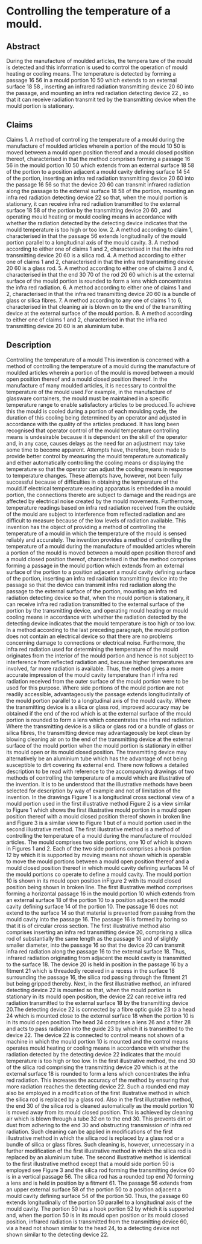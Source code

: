# Controlling the temperature of a mould.

## Abstract
During the manufacture of moulded articles, the tempera ture of the mould is detected and this information is used to control the operation of mould heating or cooling means. The temperature is detected by forming a passage 16 56 in a mould portion 10 50 which extends to an external surface 18 58 , inserting an infrared radiation transmitting device 20 60 into the passage, and mounting an infra red radiation detecting device 22 , so that it can receive radiation transmit ted by the transmitting device when the mould portion is stationary.

## Claims
Claims 1. A method of controlling the temperature of a mould during the manufacture of moulded articles wherein a portion of the mould 10 50 is moved between a mould open position thereof and a mould closed position thereof, characterised in that the method comprises forming a passage 16 56 in the mould portion 10 50 which extends from an external surface 18 58 of the portion to a position adjacent a mould cavity defining surface 14 54 of the portion, inserting an infra red radiation transmitting device 20 60 into the passage 16 56 so that the device 20 60 can transmit infrared radiation along the passage to the external surface 18 58 of the portion, mounting an infra red radiation detecting device 22 so that, when the mould portion is stationary, it can receive infra red radiation transmitted to the external surface 18 58 of the portion by the transmitting device 20 60 , and operating mould heating or mould cooling means in accordance with whether the radiation detected by the detecting device indicates that the mould temperature is too high or too low. 2. A method according to claim 1, characterised in that the passage 56 extends longitudinally of the mould portion parallel to a longitudinal axis of the mould cavity. 3. A method according to either one of claims 1 and 2, characterised in that the infra red transmitting device 20 60 is a silica rod. 4. A method according to either one of claims 1 and 2, characterised in that the infra red transmitting device 20 60 is a glass rod. 5. A method according to either one of claims 3 and 4, characterised in that the end 30 70 of the rod 20 60 which is at the external surface of the mould portion is rounded to form a lens which concentrates the infra red radiation. 6. A method according to either one of claims 1 and 2, characterised in that the infra red transmitting device 20 60 is a bundle of glass or silica fibres. 7. A method according to any one of claims 1 to 6, characterised in that cleaning air is blown on to the end of the transmitting device at the external surface of the mould portion. 8. A method according to either one of claims 1 and 2, characterised in that the infra red transmitting device 20 60 is an aluminium tube.

## Description
Controlling the temperature of a mould This invention is concerned with a method of controlling the temperature of a mould during the manufacture of moulded articles wherein a portion of the mould is moved between a mould open position thereof and a mould closed position thereof. In the manufacture of many moulded articles, it is necessary to control the temperature of the mould used.For example, in the manufacture of glassware containers, the mould must be maintained in a specific temperature range to enable satisfactory articles to be produced.To achieve this the mould is cooled during a portion of each moulding cycle, the duration of this cooling being determined by an operator and adjusted in accordance with the quality of the articles produced. It has long been recognised that operator control of the mould temperature controlling means is undesirable because it is dependent on the skill of the operator and, in any case, causes delays as the need for an adjustment may take some time to become apparent. Attempts have, therefore, been made to provide better control by measuring the mould temperature automatically and either automatically controlling the cooling means or displaying the temperature so that the operator can adjust the cooling means in response to temperature changes. These attempts have, however, not been fully successful because of difficulties in obtaining the temperature of the mould.If electrical temperature reading apparatus is embedded in a mould portion, the connections thereto are subject to damage and the readings are affected by electrical noise created by the mould movements. Furthermore, temperature readings based on infra red radiation received from the outside of the mould are subject to interference from reflected radiation and are difficult to measure because of the low levels of radiation available. This invention has the object of providing a method of controlling the temperature of a mould in which the temperature of the mould is sensed reliably and accurately. The invention provides a method of controlling the temperature of a mould during the manufacture of moulded articles wherein a portion of the mould is moved between a mould open position thereof and a mould closed position thereof, characterised in that the method comprises forming a passage in the mould portion which extends from an external surface of the portion to a position adjacent a mould cavity defining surface of the portion, inserting an infra red radiation transmitting device into the passage so that the device can transmit infra red radiation along the passage to the external surface of the portion, mounting an infra red radiation detecting device so that, when the mould portion is stationary, it can receive infra red radiation transmitted to the external surface of the portion by the transmitting device, and operating mould heating or mould cooling means in accordance with whether the radiation detected by the detecting device indicates that the mould temperature is too high or too low. In a method according to the last preceding paragraph, the mould portion does not contain an electrical device so that there are no problems concerning damage to connections or electrical noise. Furthermore, the infra red radiation used for determining the temperature of the mould originates from the interior of the mould portion and hence is not subject to interference from reflected radiation and, because higher temperatures are involved, far more radiation is available. Thus, the method gives a more accurate impression of the mould cavity temperature than if infra red radiation received from the outer surface of the mould portion were to be used for this purpose. Where side portions of the mould portion are not readily accessible, advantageously the passage extends longitudintally of the mould portion parallel to a longitudinal axis of the mould cavity. Where the transmitting device is a silica or glass rod, improved accuracy may be obtained if the end of the rod which is at the external surface of the mould portion is rounded to form a lens which concentrates the infra red radiation. Where the transmitting device is a silica or glass rod or a bundle of glass or silica fibres, the transmitting device may advantageously be kept clean by blowing cleaning air on to the end of the transmitting device at the external surface of the mould portion when the mould portion is stationary in either its mould open or its mould closed position. The transmitting device may alternatively be an aluminium tube which has the advantage of not being susceptible to dirt covering its external end. There now follows a detailed description to be read with reference to the accompanying drawings of two methods of controlling the temperature of a mould which are illustrative of the invention. It is to be understood that the illustrative methods have been selected for description by way of example and not of limitation of the invention. In the drawings Figure 1 is a longitudinal cross sectional view of a mould portion used in the first illustrative method Figure 2 is a view similar to Figure 1 which shows the first illustrative mould portion in a mould open position thereof with a mould closed position thereof shown in broken line and Figure 3 is a similar view to Figure 1 but of a mould portion used in the second illustrative method. The first illustrative method is a method of controlling the temperature of a mould during the manufacture of moulded articles. The mould comprises two side portions, one 10 of which is shown in Figures 1 and 2. Each of the two side portions comprises a hook portion 12 by which it is supported by moving means not shown which is operable to move the mould portions between a mould open position thereof and a mould closed position thereof in which mould cavity defining surfaces 14 of the mould portions co operate to define a mould cavity. The mould portion 10 is shown in its mould open position inFigure 2 with its mould closed position being shown in broken line. The first illustrative method comprises forming a horizontal passage 16 in the mould portion 10 which extends from an external surface 18 of the portion 10 to a position adjacent the mould cavity defining surface 14 of the portion 10. The passage 16 does not extend to the surface 14 so that material is prevented from passing from the mould cavity into the passage 16. The passage 16 is formed by boring so that it is of circular cross section. The first illustrative method also comprises inserting an infra red transmitting device 20, comprising a silica rod of substantially the same length as the passage 16 and of slightly smaller diameter, into the passage 16 so that the device 20 can transmit infra red radiation along the passage 16 to the external surface 18. Thus, infrared radiation originating from adjacent the mould cavity is transmitted to the surface 18. The device 20 is held in position in the passage 16 by a fitment 21 which is threadedly received in a recess in the surface 18 surrounding the passage 16, the silica rod passing through the fitment 21 but being gripped thereby. Next, in the first illustrative method, an infrared detecting device 22 is mounted so that, when the mould portion is stationary in its mould open position, the device 22 can receive infra red radiation transmitted to the external surface 18 by the transmitting device 20.The detecting device 22 is connected by a fibre optic guide 23 to a head 24 which is mounted close to the external surface 18 when the portion 10 is in its mould open position.The head 24 comprises a lens 26 and a filter 28 and acts to pass radiation into the guide 23 by which it is transmitted to the device 22. The device 22 is connected to control means not shown of a machine in which the mould portion 10 is mounted and the control means operates mould heating or cooling means in accordance with whether the radiation detected by the detecting device 22 indicates that the mould temperature is too high or too low. In the first illustrative method, the end 30 of the silica rod comprising the transmitting device 20 which is at the external surface 18 is rounded to form a lens which concentrates the infra red radiation. This increases the accuracy of the method by ensuring that more radiation reaches the detecting device 22. Such a rounded end may also be employed in a modification of the first illustrative method in which the silica rod is replaced by a glass rod. Also in the first illustrative method, the end 30 of the silica rod is cleaned automatically as the mould portion 10 is moved away from its mould closed position. This is achieved by cleaning air which is blown through a tube 32 on to the end 30. This prevents dirt or dust from adhering to the end 30 and obstructing transmission of infra red radiation. Such cleaning can be applied in modifications of the first illustrative method in which the silica rod is replaced by a glass rod or a bundle of silica or glass fibres. Such cleaning is, however, unnecessary in a further modification of the first illustrative method in which the silica rod is replaced by an aluminium tube. The second illustrative method is identical to the first illustrative method except that a mould side portion 50 is employed see Figure 3 and the silica rod forming the transmitting device 60 is in a vertical passage 56. The silica rod has a rounded top end 70 forming a lens and is held in position by a fitment 61. The passage 56 extends from an upper external surface 58 of the portion 50 to a position adjacent a mould cavity defining surface 54 of the portion 50. Thus, the passage 60 extends longitudinally of the portion 50 parallel to a longitudinal axis of the mould cavity. The portion 50 has a hook portion 52 by which it is supported and, when the portion 50 is in its mould open position or its mould closed position, infrared radiation is transmitted from the transmitting device 60, via a head not shown similar to the head 24, to a detecting device not shown similar to the detecting device 22.
